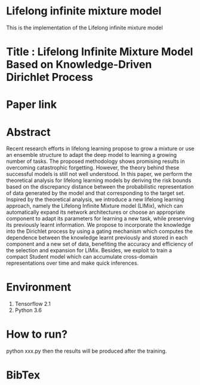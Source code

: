 # Lifelong infinite mixture model

This is the implementation of the Lifelong infinite mixture model

# Title : Lifelong Infinite Mixture Model Based on Knowledge-Driven Dirichlet Process

# Paper link



# Abstract

Recent research efforts in lifelong learning propose to grow a mixture or use an ensemble structure to adapt the deep model to learning a growing number of tasks. The proposed methodology shows promising results in overcoming catastrophic forgetting. However, the theory behind these successful models is still not well understood. In this paper, we perform the theoretical analysis for lifelong learning models by deriving the risk bounds based on the discrepancy distance between the probabilistic representation of data generated by the model and that corresponding to the target set. Inspired by the theoretical analysis, we introduce a new lifelong learning approach, namely the Lifelong Infinite Mixture model (LIMix), which can automatically expand its network architectures or choose an appropriate component to adapt its parameters for learning a new task, while preserving its previously learnt information. We propose to incorporate the knowledge into the Dirichlet process by using a gating mechanism which computes the dependence between the knowledge learnt previously and stored in each component and a new set of data, benefiting the accuracy and efficiency of the selection and expansion for LIMix. Besides, we exploit to train a compact Student model which can accumulate cross-domain representations over time and make quick inferences.


# Environment

1. Tensorflow 2.1
2. Python 3.6

# How to run?
python xxx.py then the results will be produced after the training.

# BibTex

